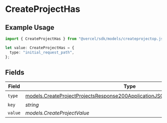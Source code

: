 # CreateProjectHas

## Example Usage

```typescript
import { CreateProjectHas } from "@vercel/sdk/models/createprojectop.js";

let value: CreateProjectHas = {
  type: "initial_request_path",
};
```

## Fields

| Field                                                                                                                                                                  | Type                                                                                                                                                                   | Required                                                                                                                                                               | Description                                                                                                                                                            |
| ---------------------------------------------------------------------------------------------------------------------------------------------------------------------- | ---------------------------------------------------------------------------------------------------------------------------------------------------------------------- | ---------------------------------------------------------------------------------------------------------------------------------------------------------------------- | ---------------------------------------------------------------------------------------------------------------------------------------------------------------------- |
| `type`                                                                                                                                                                 | [models.CreateProjectProjectsResponse200ApplicationJSONResponseBodySecurityType](../models/createprojectprojectsresponse200applicationjsonresponsebodysecuritytype.md) | :heavy_check_mark:                                                                                                                                                     | N/A                                                                                                                                                                    |
| `key`                                                                                                                                                                  | *string*                                                                                                                                                               | :heavy_minus_sign:                                                                                                                                                     | N/A                                                                                                                                                                    |
| `value`                                                                                                                                                                | *models.CreateProjectValue*                                                                                                                                            | :heavy_minus_sign:                                                                                                                                                     | N/A                                                                                                                                                                    |